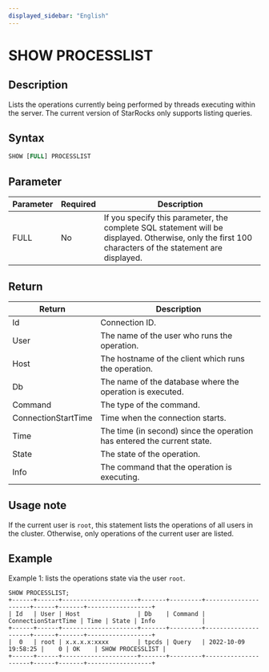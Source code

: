 ```yaml
---
displayed_sidebar: "English"
---
```


# SHOW PROCESSLIST

## Description

Lists the operations currently being performed by threads executing within the server. The current version of StarRocks only supports listing queries.

## Syntax

```SQL
SHOW [FULL] PROCESSLIST
```

## Parameter

| Parameter | Required | Description                                                                                                                      |
| --------- | -------- | ---------------------------------------------------------------------------------------------------------------------------------- |
| FULL      | No       | If you specify this parameter, the complete SQL statement will be displayed. Otherwise, only the first 100 characters of the statement are displayed. |

## Return

| Return              | Description                                                  |
| ------------------- | ------------------------------------------------------------ |
| Id                  | Connection ID.                                               |
| User                | The name of the user who runs the operation.                 |
| Host                | The hostname of the client which runs the operation.         |
| Db                  | The name of the database where the operation is executed.    |
| Command             | The type of the command.                                     |
| ConnectionStartTime | Time when the connection starts.                             |
| Time                | The time (in second) since the operation has entered the current state. |
| State               | The state of the operation.                                  |
| Info                | The command that the operation is executing.                 |

## Usage note

If the current user is `root`, this statement lists the operations of all users in the cluster. Otherwise, only operations of the current user are listed.

## Example

Example 1: lists the operations state via the user `root`.

```Plain
SHOW PROCESSLIST;
+------+------+---------------------+-------+---------+---------------------+------+-------+------------------+
| Id   | User | Host                | Db    | Command | ConnectionStartTime | Time | State | Info             |
+------+------+---------------------+-------+---------+---------------------+------+-------+------------------+
|  0   | root | x.x.x.x:xxxx        | tpcds | Query   | 2022-10-09 19:58:25 |    0 | OK    | SHOW PROCESSLIST |
+------+------+---------------------+-------+---------+---------------------+------+-------+------------------+
```
